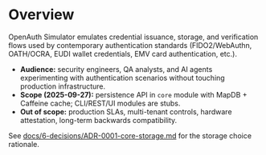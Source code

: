 # Overview

OpenAuth Simulator emulates credential issuance, storage, and verification flows used by contemporary authentication standards (FIDO2/WebAuthn, OATH/OCRA, EUDI wallet credentials, EMV card authentication, etc.).

- **Audience:** security engineers, QA analysts, and AI agents experimenting with authentication scenarios without touching production infrastructure.
- **Scope (2025-09-27):** persistence API in `core` module with MapDB + Caffeine cache; CLI/REST/UI modules are stubs.
- **Out of scope:** production SLAs, multi-tenant controls, hardware attestation, long-term backwards compatibility.

See [docs/6-decisions/ADR-0001-core-storage.md](../6-decisions/ADR-0001-core-storage.md) for the storage choice rationale.

